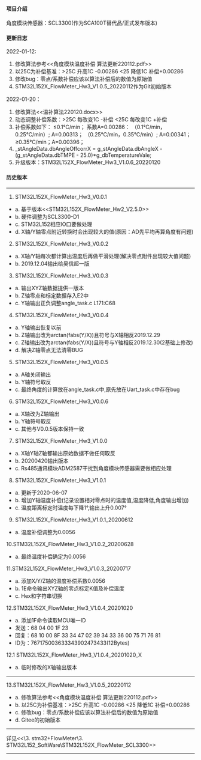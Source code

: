 #### 项目介绍
角度模块传感器：SCL3300(作为SCA100T替代品/正式发布版本)

#### 更新日志
2022-01-12:
1. 修改算法参考<<角度模块温度补偿 算法更新220112.pdf>>
2. 以25C为补偿基准：>25C 升高1C -0.00286 <25 降低1C 补偿+0.00286
3. 修改bug：零点/系数补偿应该以算法补偿后的数值为原始值
4. STM32L152X_FlowMeter_Hw3_V1.0.5_20220112作为Git初始版本

2022-01-20：
1. 修改算法<<温补算法220120.docx>>
2. 动态调整补偿系数：>25C 每改变1C -补偿 <25C 每改变1C +补偿
3. 补偿系数如下：
   ≤0.1℃/min；  系数A=0.00286：
  （0.1℃/min，0.25℃/min）; A=0.00313；
  （0.25℃/min，0.35℃/min）; A=0.00341；
   ≥0.35℃/min；A=0.00396；
4. _stAngleData.dbAngleOffcorrX = g_stAngleData.dbAngleX - (g_stAngleData.dbTMPE - 25.0)*g_dbTemperatureVale;
5. 升级版本：STM32L152X_FlowMeter_Hw3_V1.0.6_20220120



#### 历史版本 
*************************************************************************************************		
1. STM32L152X_FlowMeter_Hw3_V0.0.1 
- a. 基于版本<<STM32L152X_FlowMeter_Hw2_V2.5.0>>
- b. 硬件调整为SCL3300-D1
- c. STM32L152相应IO口要做处理
- d. X轴/Y轴零点附近转换时会出现较大的值(原因：AD先平均再算角度有问题)

2. STM32L152X_FlowMeter_Hw3_V0.0.2 
- a. X轴/Y轴每次都计算出温度后再做平滑处理(解决零点附件出现较大值问题)
- b. 2019.12.04输出给吴信超一版
								   
3. STM32L152X_FlowMeter_Hw3_V0.0.3 
- a. 输出XYZ轴数据提供一版本
- b. Z轴零点和标定数据存入E2中
- c. Y轴输出正负调整angle_task.c L171:C68
								   
4. STM32L152X_FlowMeter_Hw3_V0.0.4 
- a. Y轴输出恢复以前
- b. Z轴输出改为arctan(fabs(Y/X))且符号与X轴相反2019.12.29
- c. Z轴输出改为arctan(fabs(Y/X))且符号与Y轴相反2019.12.30(2基础上修改)
- d. 解决Z轴零点无法清零BUG
								   
5. STM32L152X_FlowMeter_Hw3_V0.0.5 
- a. A轴关闭输出
- b. Y轴符号取反
- c. 最终角度的计算放在angle_task.c中,原先放在Uart_task.c中存在bug
								   
6. STM32L152X_FlowMeter_Hw3_V0.0.6 
- a. X轴改为Z轴输出
- b. Y轴符号取反
- c. 其他与V0.0.5版本保持一致
								   
7. STM32L152X_FlowMeter_Hw3_V1.0.0 
- a. X轴Y轴Z轴都输出原始数据不做任何取反
- b. 20200420输出版本
- c. Rs485通讯模块ADM2587干扰到角度模块传感器需要做相应处理

								   
8. STM32L152X_FlowMeter_Hw3_V1.0.1 
- a. 更新于2020-06-07
- b. 增加Y轴温度补偿(记录设置相对零点时的温度值,温度降低,角度输出增加)
- c. 温度距离标定时温度每下降1°,输出上升0.007°
							   
9. STM32L152X_FlowMeter_Hw3_V1.0.1_20200612
- a. 温度补偿调整为0.0056
								   
10.STM32L152X_FlowMeter_Hw3_V1.0.2_20200628
- a. 最终温度补偿确定为0.0056
								   
11.STM32L152X_FlowMeter_Hw3_V1.0.3_20200717
- a. 添加X/Y/Z轴的温度补偿系数0.0056
- b. 1E命令输出XYZ轴的零点标定K值及补偿温度
- c. Hex和字符串切换
							  
12.STM32L152X_FlowMeter_Hw3_V1.0.4_20201020
- a. 添加1F命令读取MCU唯一ID
-    发送：68 04 00 1F 23
-    回复：68 10 00 8F 33 34 47 02 39 34 33 36 00 75 71 76 81
-    ID为：767175003633343902473433(12Bytes)
							   
12.1 STM32L152X_FlowMeter_Hw3_V1.0.4_20201020_X 
- a. 临时修改的X轴输出版本
*************************************************************************************************
13.STM32L152X_FlowMeter_Hw3_V1.0.5_20220112   
- a. 修改算法参考<<角度模块温度补偿 算法更新220112.pdf>>
- b. 以25C为补偿基准：>25C 升高1C -0.00286 <25 降低1C 补偿+0.00286
- c. 修改bug：零点/系数补偿应该以算法补偿后的数值为原始值
- d. Gitee的初始版本
*************************************************************************************************
详见<<\3. stm32+FlowMeter\3. STM32L152_SoftWare\STM32L152X_FlowMeter_SCL3300>>
*************************************************************************************************